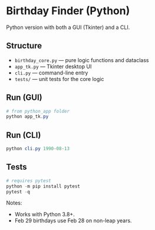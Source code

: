 # Birthday Finder (Python)

Python version with both a GUI (Tkinter) and a CLI.

## Structure
- `birthday_core.py` — pure logic functions and dataclass
- `app_tk.py` — Tkinter desktop UI
- `cli.py` — command-line entry
- `tests/` — unit tests for the core logic

## Run (GUI)
```powershell
# from python_app folder
python app_tk.py
```

## Run (CLI)
```powershell
python cli.py 1990-08-13
```

## Tests
```powershell
# requires pytest
python -m pip install pytest
pytest -q
```

Notes:
- Works with Python 3.8+.
- Feb 29 birthdays use Feb 28 on non-leap years.
